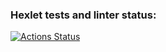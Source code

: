 ### Hexlet tests and linter status:
[![Actions Status](https://github.com/Nuagrinn/java-project-72/actions/workflows/hexlet-check.yml/badge.svg)](https://github.com/Nuagrinn/java-project-72/actions)